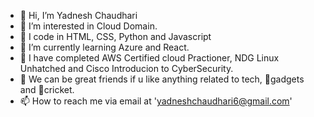 - 👋 Hi, I’m Yadnesh Chaudhari
- 👀 I’m interested in Cloud Domain.
- 🤔 I code in HTML, CSS, Python and Javascript
- 🌱 I’m currently learning Azure and React.
- 🎉 I have completed AWS Certified cloud Practioner, NDG Linux Unhatched and Cisco Introducion to CyberSecurity.
- 🤩 We can be great friends if u like anything related to tech, 📱gadgets and 🏏cricket.
- 📫 How to reach me via email at 'yadneshchaudhari6@gmail.com'
